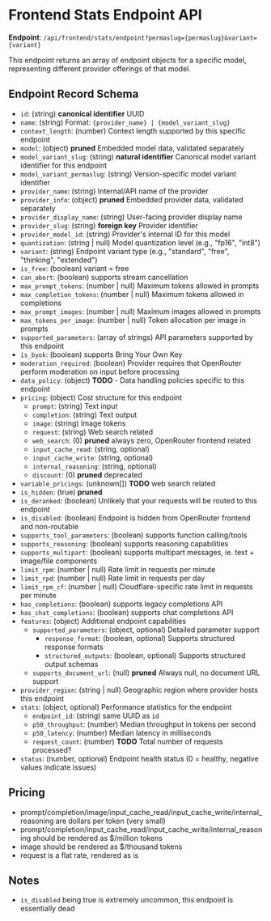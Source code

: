 # Frontend Stats Endpoint API

**Endpoint**: `/api/frontend/stats/endpoint?permaslug={permaslug}&variant={variant}`

This endpoint returns an array of endpoint objects for a specific model, representing different provider offerings of that model.

## Endpoint Record Schema

- `id`: (string) **canonical identifier** UUID
- `name`: (string) Format: `{provider_name} | {model_variant_slug}`
- `context_length`: (number) Context length supported by this specific endpoint
- `model`: (object) **pruned** Embedded model data, validated separately
- `model_variant_slug`: (string) **natural identifier** Canonical model variant identifier for this endpoint
- `model_variant_permaslug`: (string) Version-specific model variant identifier
- `provider_name`: (string) Internal/API name of the provider
- `provider_info`: (object) **pruned** Embedded provider data, validated separately
- `provider_display_name`: (string) User-facing provider display name
- `provider_slug`: (string) **foreign key** Provider identifier
- `provider_model_id`: (string) Provider's internal ID for this model
- `quantization`: (string | null) Model quantization level (e.g., "fp16", "int8")
- `variant`: (string) Endpoint variant type (e.g., "standard", "free", "thinking", "extended")
- `is_free`: (boolean) variant = free
- `can_abort`: (boolean) supports stream cancellation
- `max_prompt_tokens`: (number | null) Maximum tokens allowed in prompts
- `max_completion_tokens`: (number | null) Maximum tokens allowed in completions
- `max_prompt_images`: (number | null) Maximum images allowed in prompts
- `max_tokens_per_image`: (number | null) Token allocation per image in prompts
- `supported_parameters`: (array of strings) API parameters supported by this endpoint
- `is_byok`: (boolean) supports Bring Your Own Key
- `moderation_required`: (boolean) Provider requires that OpenRouter perform moderation on input before processing
- `data_policy`: (object) **TODO** - Data handling policies specific to this endpoint
- `pricing`: (object) Cost structure for this endpoint
  - `prompt`: (string) Text input
  - `completion`: (string) Text output
  - `image`: (string) Image tokens
  - `request`: (string) Web search related
  - `web_search`: (0) **pruned** always zero, OpenRouter frontend related
  - `input_cache_read`: (string, optional)
  - `input_cache_write`: (string, optional)
  - `internal_reasoning`: (string, optional)
  - `discount`: (0) **pruned** deprecated
- `variable_pricings`: (unknown[]) **TODO** web search related
- `is_hidden`: (true) **pruned**
- `is_deranked`: (boolean) Unlikely that your requests will be routed to this endpoint
- `is_disabled`: (boolean) Endpoint is hidden from OpenRouter frontend and non-routable
- `supports_tool_parameters`: (boolean) supports function calling/tools
- `supports_reasoning`: (boolean) supports reasoning capabilities
- `supports_multipart`: (boolean) supports multipart messages, ie. text + image/file components
- `limit_rpm`: (number | null) Rate limit in requests per minute
- `limit_rpd`: (number | null) Rate limit in requests per day
- `limit_rpm_cf`: (number | null) Cloudflare-specific rate limit in requests per minute
- `has_completions`: (boolean) supports legacy completions API
- `has_chat_completions`: (boolean) supports chat completions API
- `features`: (object) Additional endpoint capabilities
  - `supported_parameters`: (object, optional) Detailed parameter support
    - `response_format`: (boolean, optional) Supports structured response formats
    - `structured_outputs`: (boolean, optional) Supports structured output schemas
  - `supports_document_url`: (null) **pruned** Always null, no document URL support
- `provider_region`: (string | null) Geographic region where provider hosts this endpoint
- `stats`: (object, optional) Performance statistics for the endpoint
  - `endpoint_id`: (string) same UUID as `id`
  - `p50_throughput`: (number) Median throughput in tokens per second
  - `p50_latency`: (number) Median latency in milliseconds
  - `request_count`: (number) **TODO** Total number of requests processed?
- `status`: (number, optional) Endpoint health status (0 = healthy, negative values indicate issues)

## Pricing

- prompt/completion/image/input_cache_read/input_cache_write/internal_reasoning are dollars per token (very small)
- prompt/completion/input_cache_read/input_cache_write/internal_reasoning should be rendered as $/million tokens
- image should be rendered as $/thousand tokens
- request is a flat rate, rendered as is

## Notes

- `is_disabled` being true is extremely uncommon, this endpoint is essentially dead
